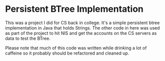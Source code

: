 Persistent BTree Implementation
===============================

This was a project I did for CS back in college. It's a simple persistent btree implementation in Java that holds Strings. The other code in here was used as part of the project to hit NIS and get the accounts on the CS servers as data to test the BTree.

Please note that much of this code was written while drinking a lot of caffeine so it probably should be refactored and cleaned up.
